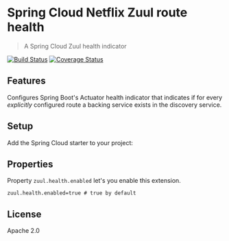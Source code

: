 # Spring Cloud Netflix Zuul route health

> A Spring Cloud Zuul health indicator

[![Build Status](https://travis-ci.org/jmnarloch/zuul-route-health-spring-cloud-starter.svg?branch=master)](https://travis-ci.org/jmnarloch/zuul-route-health-spring-cloud-starter)
[![Coverage Status](https://coveralls.io/repos/jmnarloch/zuul-route-health-spring-cloud-starter/badge.svg?branch=master&service=github)](https://coveralls.io/github/jmnarloch/zuul-route-health-spring-cloud-starter?branch=master)

## Features

Configures Spring Boot's Actuator health indicator that indicates if for every *explicitly* configured route 
a backing service exists in the discovery service.

## Setup

Add the Spring Cloud starter to your project:

## Properties

Property `zuul.health.enabled` let's you enable this extension.

```
zuul.health.enabled=true # true by default
```

## License

Apache 2.0